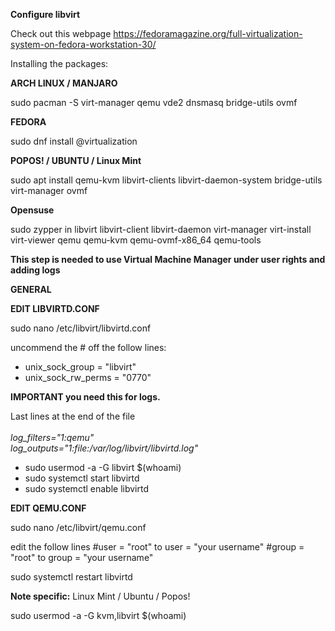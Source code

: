 **Configure libvirt**

Check out this webpage <https://fedoramagazine.org/full-virtualization-system-on-fedora-workstation-30/>

Installing the packages:

**ARCH LINUX / MANJARO**

sudo pacman -S virt-manager qemu vde2 dnsmasq bridge-utils ovmf

**FEDORA**

sudo dnf install @virtualization

**POPOS! / UBUNTU / Linux Mint**

sudo apt install qemu-kvm libvirt-clients libvirt-daemon-system bridge-utils virt-manager ovmf

**Opensuse**

sudo zypper in libvirt libvirt-client libvirt-daemon virt-manager virt-install virt-viewer qemu qemu-kvm qemu-ovmf-x86_64 qemu-tools

**This step is needed to use Virtual Machine Manager under user rights and adding logs**

**GENERAL**

**EDIT LIBVIRTD.CONF**

sudo nano /etc/libvirt/libvirtd.conf

uncommend the # off the follow lines:

- unix_sock_group = "libvirt"
- unix_sock_rw_perms = "0770"

**IMPORTANT you need this for logs.**

Last lines at the end of the file\
\
_log_filters="1:qemu"\
log_outputs="1:file:/var/log/libvirt/libvirtd.log"_

* sudo usermod -a -G libvirt $(whoami)
* sudo systemctl start libvirtd
* sudo systemctl enable libvirtd

**EDIT QEMU.CONF**

sudo nano /etc/libvirt/qemu.conf

edit the follow lines #user = "root" to user = "your username" #group = "root" to group = "your username"

sudo systemctl restart libvirtd

**Note specific:** Linux Mint / Ubuntu / Popos!

sudo usermod -a -G kvm,libvirt $(whoami)